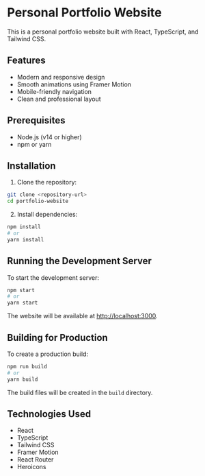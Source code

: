 # Personal Portfolio Website

This is a personal portfolio website built with React, TypeScript, and Tailwind CSS.

## Features

- Modern and responsive design
- Smooth animations using Framer Motion
- Mobile-friendly navigation
- Clean and professional layout

## Prerequisites

- Node.js (v14 or higher)
- npm or yarn

## Installation

1. Clone the repository:
```bash
git clone <repository-url>
cd portfolio-website
```

2. Install dependencies:
```bash
npm install
# or
yarn install
```

## Running the Development Server

To start the development server:

```bash
npm start
# or
yarn start
```

The website will be available at [http://localhost:3000](http://localhost:3000).

## Building for Production

To create a production build:

```bash
npm run build
# or
yarn build
```

The build files will be created in the `build` directory.

## Technologies Used

- React
- TypeScript
- Tailwind CSS
- Framer Motion
- React Router
- Heroicons 